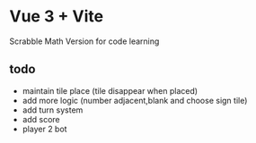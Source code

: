 # Vue 3 + Vite
Scrabble Math Version for code learning
## todo
- maintain tile place (tile disappear when placed)
- add more logic (number adjacent,blank and choose sign tile)
- add turn system
- add score
- player 2 bot
  
  


